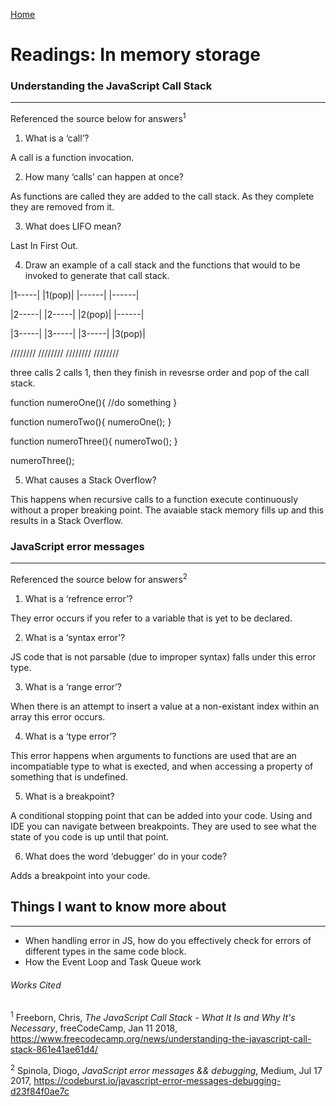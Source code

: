 [Home](README.md)

# Readings: In memory storage

### Understanding the JavaScript Call Stack
---------------

Referenced the source below for answers<sup>1<sup>

1. What is a ‘call’?

  A call is a function invocation.

2. How many ‘calls’ can happen at once?

  As functions are called they are added to the call stack. As they complete they are removed from it. 

3. What does LIFO mean?

  Last In First Out.

4. Draw an example of a call stack and the functions that would to be invoked to generate that call stack.

|1-----|    |1(pop)|   |------|   |------|  

|2-----|    |2-----|   |2(pop)|   |------|   

|3-----|    |3-----|   |3-----|   |3(pop)|

////////    ////////   ////////   //////// 


three calls 2 calls 1, then they finish in revesrse order and pop of the call stack.

function numeroOne(){
  //do something
}

function numeroTwo(){
  numeroOne();
}

function numeroThree(){
  numeroTwo();
}

numeroThree();


5. What causes a Stack Overflow?

  This happens when recursive calls to a function execute continuously without a proper breaking point. The avaiable stack memory fills up and this results in a Stack Overflow.


### JavaScript error messages
---------------

Referenced the source below for answers<sup>2<sup>

1. What is a ‘refrence error’?

  They error occurs if you refer to a variable that is yet to be declared.

2. What is a ‘syntax error’?

  JS code that is not parsable (due to improper syntax) falls under this error type.

3. What is a ‘range error’?

  When there is an attempt to insert a value at a non-existant index within an array this error occurs. 

4. What is a ‘type error’?

  This error happens when arguments to functions are used that are an incompatiable type to what is exected, and when accessing a property of something that is undefined. 

5. What is a breakpoint?

  A conditional stopping point that can be added into your code. Using and IDE you can navigate between breakpoints. They are used to see what the state of you code is up until that point.

6. What does the word ‘debugger’ do in your code?

  Adds a breakpoint into your code.


## Things I want to know more about
---------------
* When handling error in JS, how do you effectively check for errors of different types in the same code block.
* How the Event Loop and Task Queue work


###### Works Cited

<sup>1</sup> Freeborn, Chris, _The JavaScript Call Stack - What It Is and Why It's Necessary_, freeCodeCamp, Jan 11 2018, https://www.freecodecamp.org/news/understanding-the-javascript-call-stack-861e41ae61d4/

<sup>2</sup> Spinola, Diogo, _JavaScript error messages && debugging_, Medium, Jul 17 2017, https://codeburst.io/javascript-error-messages-debugging-d23f84f0ae7c